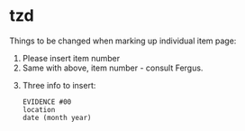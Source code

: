 tzd
===

Things to be changed when marking up individual item page:
1.	<title>Evidence #00</title>
	Please insert item number

2.	<meta name="description" content="Trinity Zombie Dublin - Evidence #00"/>
	Same with above, item number - consult Fergus.
	
3.	Three info to insert:
	<!-- beginning of the item part in template -->
		EVIDENCE #00
		location
		date (month year)
	<!-- end of the item part in template-->
